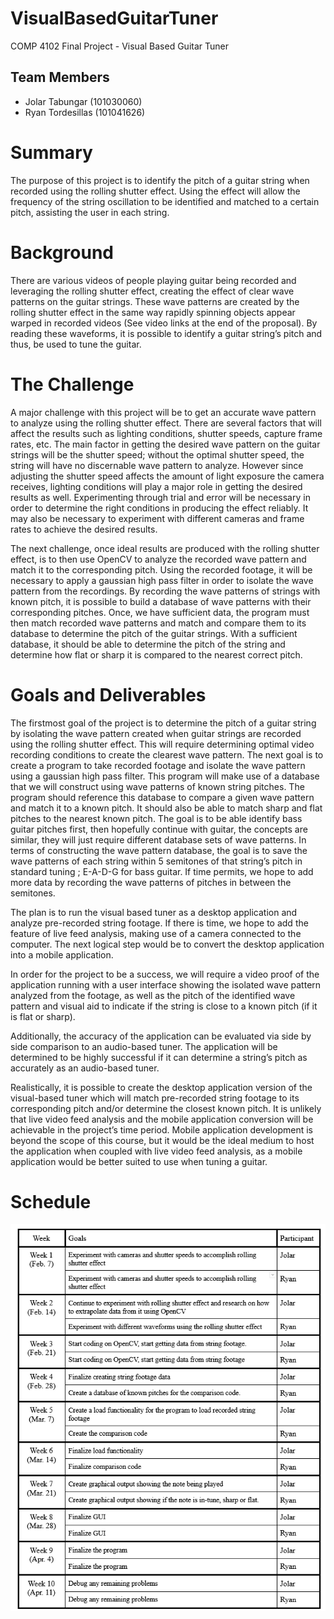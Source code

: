 # VisualBasedGuitarTuner
COMP 4102 Final Project - Visual Based Guitar Tuner

## Team Members 
- Jolar Tabungar (101030060)
- Ryan Tordesillas (101041626)

# Summary
The purpose of this project is to identify the pitch of a guitar string when recorded using the rolling shutter effect. Using the effect will allow the frequency of the string oscillation to be identified and matched to a certain pitch, assisting the user in each string.
# Background
There are various videos of people playing guitar being recorded and leveraging the rolling shutter effect, creating the effect of clear wave patterns on the guitar strings. These wave patterns are created by the rolling shutter effect in the same way rapidly spinning objects appear warped in recorded videos (See video links at the end of the proposal).  By reading these waveforms, it is possible to identify a guitar string’s pitch and thus, be used to tune the guitar. 
# The Challenge
A major challenge with this project will be to get an accurate wave pattern to analyze using the rolling shutter effect. There are several factors that will affect the results such as lighting conditions, shutter speeds, capture frame rates, etc. The main factor in getting the desired wave pattern on the guitar strings will be the shutter speed; without the optimal shutter speed, the string will have no discernable wave pattern to analyze. However since adjusting the shutter speed affects the amount of light exposure the camera receives, lighting conditions will play a major role in getting the desired results as well. Experimenting through trial and error will be necessary in order to determine the right conditions in producing the effect reliably. It may also be necessary to experiment with different cameras and frame rates to achieve the desired results.

The next challenge, once ideal results are produced with the rolling shutter effect, is to then use OpenCV to analyze the recorded wave pattern and match it to the corresponding pitch. Using the recorded footage, it will be necessary to apply a gaussian high pass filter in order to isolate the wave pattern from the recordings. By recording the wave patterns of strings with known pitch, it is possible to build a database of wave patterns with their corresponding pitches. Once, we have sufficient data, the program must then match recorded wave patterns and match and compare them to its database to determine the pitch of the guitar strings. With a sufficient database, it should be able to determine the pitch of the string and determine how flat or sharp it is compared to the nearest correct pitch.


# Goals and Deliverables
The firstmost goal of the project is to determine the pitch of a guitar string by isolating the wave pattern created when guitar strings are recorded using the rolling shutter effect.
This will require determining optimal video recording conditions to create the clearest wave pattern. The next goal is to create a program to take recorded footage and isolate the wave pattern using a gaussian high pass filter. This program will make use of a database that we will construct using wave patterns of known string pitches. The program should reference this database to compare a given wave pattern and match it to a known pitch. It should also be able to match sharp and flat pitches to the nearest known pitch. The goal is to be able identify bass guitar pitches first, then hopefully continue with guitar, the concepts are similar, they will just require different database sets of wave patterns. In terms of constructing the wave pattern database, the goal is to save the wave patterns of each string within 5 semitones of that string’s pitch in standard tuning ; E-A-D-G for bass guitar. If time permits, we hope to add more data by recording the wave patterns of pitches in between the semitones.

The plan is to run the visual based tuner as a desktop application and analyze pre-recorded string footage. If there is time, we hope to add the feature of live feed analysis, making use of a camera connected to the computer. The next logical step would be to convert the desktop application into a mobile application.

In order for the project to be a success, we will require a video proof of the application running with a user interface showing the isolated wave pattern analyzed from the footage, as well as the pitch of the identified wave pattern and visual aid to indicate if the string is close to a known pitch (if it is flat or sharp).

Additionally, the accuracy of the application can be evaluated via side by side comparison to an audio-based tuner. The application will be determined to be highly successful if it can determine a string’s pitch as accurately as an audio-based tuner. 

Realistically, it is possible to create the desktop application version of the visual-based tuner which will match pre-recorded string footage to its corresponding pitch and/or determine the closest known pitch. It is unlikely that live video feed analysis and the mobile application conversion will be achievable in the project’s time period. Mobile application development is beyond the scope of this course, but it would be the ideal medium to host the application when coupled with live video feed analysis, as a mobile application would be better suited to use when tuning a guitar.

# Schedule
![plot](./image/Milestones.png)